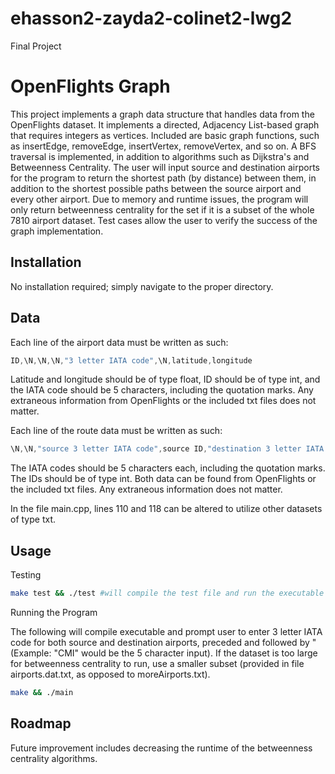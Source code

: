 # ehasson2-zayda2-colinet2-lwg2
Final Project
# OpenFlights Graph

This project implements a graph data structure that handles data from the OpenFlights dataset.  It implements a directed, Adjacency List-based graph that requires integers as vertices.  Included are basic graph functions, such as insertEdge, removeEdge, insertVertex, removeVertex, and so on.  A BFS traversal is implemented, in addition to algorithms such as Dijkstra's and Betweenness Centrality.  The user will input source and destination airports for the program to return the shortest path (by distance) between them, in addition to the shortest possible paths between the source airport and every other airport.  Due to memory and runtime issues, the program will only return betweenness centrality for the set if it is a subset of the whole 7810 airport dataset.  Test cases allow the user to verify the success of the graph implementation.

## Installation

No installation required; simply navigate to the proper directory.

## Data

Each line of the airport data must be written as such:
```c
ID,\N,\N,\N,"3 letter IATA code",\N,latitude,longitude
```
Latitude and longitude should be of type float, ID should be of type int, and the IATA code should be 5 characters, including the quotation marks.  Any extraneous information from OpenFlights or the included txt files does not matter.

Each line of the route data must be written as such:
```c
\N,\N,"source 3 letter IATA code",source ID,"destination 3 letter IATA code",dest ID
```

The IATA codes should be 5 characters each, including the quotation marks.  The IDs should be of type int.  Both data can be found from OpenFlights or the included txt files.  Any extraneous information does not matter.

In the file main.cpp, lines 110 and 118 can be altered to utilize other datasets of type txt.

## Usage

Testing
```bash
make test && ./test #will compile the test file and run the executable test
```
Running the Program

The following will compile executable and prompt user to enter 3 letter IATA code for both source and destination airports, preceded and followed by " (Example: "CMI" would be the 5 character input).  If the dataset is too large for betweenness centrality to run, use a smaller subset (provided in file airports.dat.txt, as opposed to moreAirports.txt).  
```bash
make && ./main 
```

## Roadmap

Future improvement includes decreasing the runtime of the betweenness centrality algorithms.
